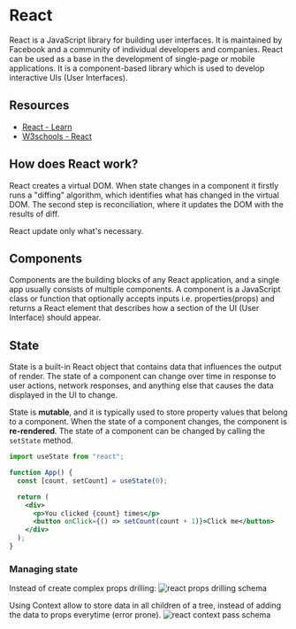 # React

React is a JavaScript library for building user interfaces. It is maintained by Facebook and a community of individual developers and companies. React can be used as a base in the development of single-page or mobile applications. It is a component-based library which is used to develop interactive UIs (User Interfaces).

## Resources

- [React - Learn](https://react.dev/learn)
- [W3schools - React](https://www.w3schools.com/react/default.asp)

## How does React work?

React creates a virtual DOM. When state changes in a component it firstly runs a "diffing" algorithm, which identifies what has changed in the virtual DOM. The second step is reconciliation, where it updates the DOM with the results of diff.

React update only what's necessary.

## Components

Components are the building blocks of any React application, and a single app usually consists of multiple components. A component is a JavaScript class or function that optionally accepts inputs i.e. properties(props) and returns a React element that describes how a section of the UI (User Interface) should appear.

## State

State is a built-in React object that contains data that influences the output of render. The state of a component can change over time in response to user actions, network responses, and anything else that causes the data displayed in the UI to change.

State is **mutable**, and it is typically used to store property values that belong to a component. When the state of a component changes, the component is **re-rendered**. The state of a component can be changed by calling the `setState` method.

```jsx
import useState from "react";

function App() {
  const [count, setCount] = useState(0);

  return (
    <div>
      <p>You clicked {count} times</p>
      <button onClick={() => setCount(count + 1)}>Click me</button>
    </div>
  );
}
```

### Managing state

Instead of create complex props drilling:
![react props drilling schema](https://react.dev/_next/image?url=%2Fimages%2Fdocs%2Fdiagrams%2Fpassing_data_prop_drilling.png&w=640&q=75)

Using Context allow to store data in all children of a tree, instead of adding the data to props everytime (error prone).
![react context pass schema](https://react.dev/_next/image?url=%2Fimages%2Fdocs%2Fdiagrams%2Fpassing_data_context_far.png&w=640&q=75)


